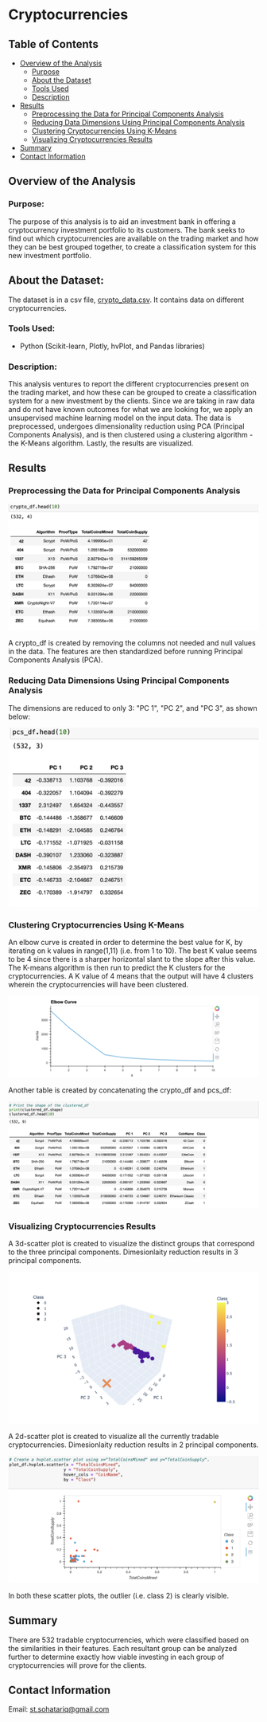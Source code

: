 # Cryptocurrencies
## Table of Contents
- [Overview of the Analysis](#overview-of-the-analysis)
    - [Purpose](#purpose)
    - [About the Dataset](#about-the-dataset)
    - [Tools Used](#tools-used)
    - [Description](#description)
- [Results](#results)
    - [Preprocessing the Data for Principal Components Analysis](#preprocessing-the-data-for-Principal-Components-Analysis)
    - [Reducing Data Dimensions Using Principal Components Analysis](#reducing-data-dimensions-using-Principal-Components-Analysis)
    - [Clustering Cryptocurrencies Using K-Means](#Clustering-Cryptocurrencies-Using-K-Means)
    - [Visualizing Cryptocurrencies Results](#Visualizing-Cryptocurrencies-Results)
- [Summary](#summary)
- [Contact Information](#contact-information)

## Overview of the Analysis
### Purpose:
The purpose of this analysis is to aid an investment bank in offering a cryptocurrency investment portfolio to its customers. The bank seeks to find out which cryptocurrencies are available on the trading market and how they can be best grouped together, to create a classification system for this new investment portfolio.

## About the Dataset:
The dataset is in a csv file, [crypto_data.csv](). It contains data on different cryptocurrencies. 

### Tools Used:
- Python (Scikit-learn, Plotly, hvPlot, and Pandas libraries)

### Description:
This analysis ventures to report the different cryptocurrencies present on the trading market, and how these can be grouped to create a classification system for a new investment by the clients. Since we are taking in raw data and do not have known outcomes for what we are looking for, we apply an unsupervised machine learning model on the input data. The data is preprocessed, undergoes dimensionality reduction using PCA (Principal Components Analysis), and is then clustered using a clustering algorithm - the K-Means algorithm. Lastly, the results are visualized.

## Results
### Preprocessing the Data for Principal Components Analysis

![crypto_df](https://github.com/SohaT7/Cryptocurrencies/blob/main/Images/crypto_df.png)

A crypto_df is created by removing the columns not needed and null values in the data. The features are then standardized before running Principal Components Analysis (PCA).

### Reducing Data Dimensions Using Principal Components Analysis
The dimensions are reduced to only 3: "PC 1", "PC 2", and "PC 3", as shown below:

![pcs_df](https://github.com/SohaT7/Cryptocurrencies/blob/main/Images/pcs_df.png)

### Clustering Cryptocurrencies Using K-Means
An elbow curve is created in order to determine the best value for K, by iterating on k values in range(1,11) (i.e. from 1 to 10). The best K value seems to be 4 since there is a sharper horizontal slant to the slope after this value. The K-means algorithm is then run to predict the K clusters for the cryptocurrencies. A K value of 4 means that the output will have 4 clusters wherein the cryptocurrencies will have been clustered. 

![elbow_curve](https://github.com/SohaT7/Cryptocurrencies/blob/main/Images/elbow_curve.png)

Another table is created by concatenating the crypto_df and pcs_df:

![clustered_df](https://github.com/SohaT7/Cryptocurrencies/blob/main/Images/clustered_df.png)

### Visualizing Cryptocurrencies Results
A 3d-scatter plot is created to visualize the distinct groups that correspond to the three principal components. Dimesionlaity reduction results in 3 principal components. 

![3d scatter plot](https://github.com/SohaT7/Cryptocurrencies/blob/main/Images/3d_scatter_plot.png)

A 2d-scatter plot is created to visualize all the currently tradable cryptocurrencies. Dimesionlaity reduction results in 2 principal components. 

![2d scatter plot](https://github.com/SohaT7/Cryptocurrencies/blob/main/Images/2d_scatter_plot.png)

In both these scatter plots, the outlier (i.e. class 2) is clearly visible.

## Summary
There are 532 tradable cryptocurrencies, which were classified based on the similarities in their features. Each resultant group can be analyzed further to determine exactly how viable investing in each group of cryptocurrencies will prove for the clients. 

## Contact Information
Email: st.sohatariq@gmail.com

